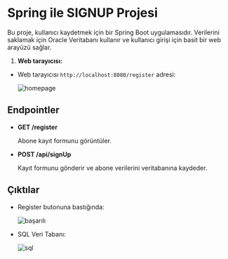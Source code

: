 # Spring ile SIGNUP Projesi

Bu proje, kullanıcı kaydetmek için bir Spring Boot uygulamasıdır. Verilerini saklamak için Oracle Veritabanı kullanır ve kullanıcı girişi için basit bir web arayüzü sağlar.

1. **Web tarayıcısı:**

- Web tarayıcısı `http://localhost:8080/register` adresi:

    ![homepage](./images/homepage.png)

## Endpointler

- **GET /register**

    Abone kayıt formunu görüntüler.

- **POST /api/signUp**

    Kayıt formunu gönderir ve abone verilerini veritabanına kaydeder.

## Çıktılar

- Register butonuna bastığında:

    ![başarılı](./images/success.png)

- SQL Veri Tabanı:

    ![sql](./images/sql.png)
